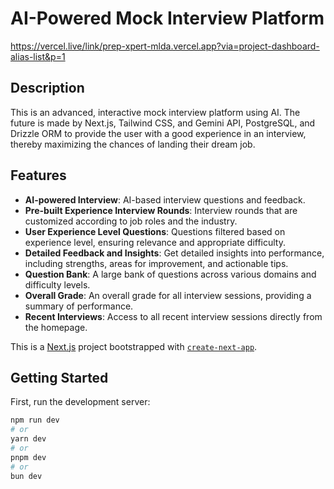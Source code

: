 # AI-Powered Mock Interview Platform
   https://vercel.live/link/prep-xpert-mlda.vercel.app?via=project-dashboard-alias-list&p=1
## Description
This is an advanced, interactive mock interview platform using AI. The future is made by Next.js, Tailwind CSS, and Gemini API, PostgreSQL, and Drizzle ORM to provide the user with a good experience in an interview, thereby maximizing the chances of landing their dream job.

## Features
- **AI-powered Interview**: AI-based interview questions and feedback.
- **Pre-built Experience Interview Rounds**: Interview rounds that are customized according to job roles and the industry.
- **User Experience Level Questions**: Questions filtered based on experience level, ensuring relevance and appropriate difficulty.
- **Detailed Feedback and Insights**: Get detailed insights into performance, including strengths, areas for improvement, and actionable tips.
- **Question Bank**: A large bank of questions across various domains and difficulty levels.
- **Overall Grade**: An overall grade for all interview sessions, providing a summary of performance.
- **Recent Interviews**: Access to all recent interview sessions directly from the homepage.

This is a [Next.js](https://nextjs.org/) project bootstrapped with [`create-next-app`](https://github.com/vercel/next.js/tree/canary/packages/create-next-app).

## Getting Started

First, run the development server:

```bash
npm run dev
# or
yarn dev
# or
pnpm dev
# or
bun dev
